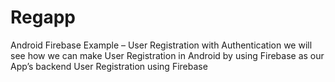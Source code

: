 # Regapp
Android Firebase Example – User Registration with Authentication we will see how we can make User Registration in Android by using Firebase as our App’s backend
User Registration using Firebase 



 
